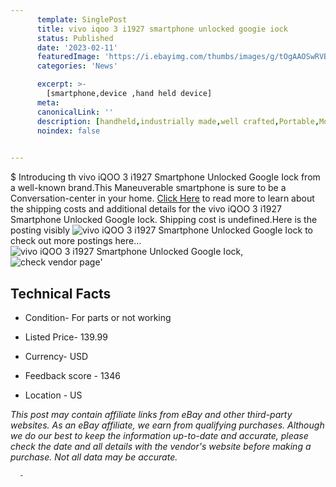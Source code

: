 ```yaml
---
      template: SinglePost
      title: vivo iqoo 3 i1927 smartphone unlocked googie iock
      status: Published
      date: '2023-02-11'
      featuredImage: 'https://i.ebayimg.com/thumbs/images/g/tOgAAOSwRVBi9xMB/s-l225.jpg'
      categories: 'News'

      excerpt: >-
        [smartphone,device ,hand held device]
      meta:
      canonicalLink: ''
      description: [handheld,industrially made,well crafted,Portable,Mobile,Compact,Convenient,Lightweight,Maneuverable,Man-portable,Miniature,Carriable,Hand-held,Light,Holdable,Transportable,Mobile device,Pocket-sized,On-the-go,Wireless,Cordless,Compact size,Convenient size, smartphone,device ,hand held device]
      noindex: false
      

---
```

$
      Introducing th vivo iQOO 3 i1927 Smartphone Unlocked GoogIe Iock from a well-known brand.This Maneuverable smartphone is sure to be a Conversation-center in your home. [Click Here](https://www.ebay.com/itm/115688843794?hash=item1aef97aa12%3Ag%3AtOgAAOSwRVBi9xMB&mkevt=1&mkcid=1&mkrid=711-53200-19255-0&campid=%253CePNCampaignId%253E&customid=%253CreferenceId%253E&toolid=10049) to read more to learn about the shipping costs and additional details for the vivo iQOO 3 i1927 Smartphone Unlocked GoogIe Iock. Shipping cost is undefined.Here is the posting visibly ![vivo iQOO 3 i1927 Smartphone Unlocked GoogIe Iock](https://i.ebayimg.com/thumbs/images/g/tOgAAOSwRVBi9xMB/s-l225.jpg) to check out more postings here... ![vivo iQOO 3 i1927 Smartphone Unlocked GoogIe Iock](https://i.ebayimg.com/images/g/tOgAAOSwRVBi9xMB/s-l1600.jpg), ![check vendor page](https://origin-galleryplus.ebayimg.com/ws/web/115688843794_2_0_1/225x225.jpg,https://origin-galleryplus.ebayimg.com/ws/web/115688843794_3_0_1/225x225.jpg,https://origin-galleryplus.ebayimg.com/ws/web/115688843794_4_0_1/225x225.jpg,https://origin-galleryplus.ebayimg.com/ws/web/115688843794_5_0_1/225x225.jpg,https://origin-galleryplus.ebayimg.com/ws/web/115688843794_6_0_1/225x225.jpg,https://origin-galleryplus.ebayimg.com/ws/web/115688843794_7_0_1/225x225.jpg,https://origin-galleryplus.ebayimg.com/ws/web/115688843794_8_0_1/225x225.jpg,https://origin-galleryplus.ebayimg.com/ws/web/115688843794_9_0_1/225x225.jpg,https://origin-galleryplus.ebayimg.com/ws/web/115688843794_10_0_1/225x225.jpg,https://origin-galleryplus.ebayimg.com/ws/web/115688843794_11_0_1/225x225.jpg)'

      

 ## Technical Facts 



     
      

 - Condition- For parts or not working 


      

 - Listed Price- 139.99 


      

 - Currency- USD 


      

 - Feedback score - 1346 


      

 - Location - US 


      
      

 *_This post may contain affiliate links from eBay and other third-party websites. As an eBay affiliate, we earn from qualifying purchases. Although we do our best to keep the information up-to-date and accurate, please check the date and all details with the vendor's website before making a purchase. Not all data may be accurate._*




      -
